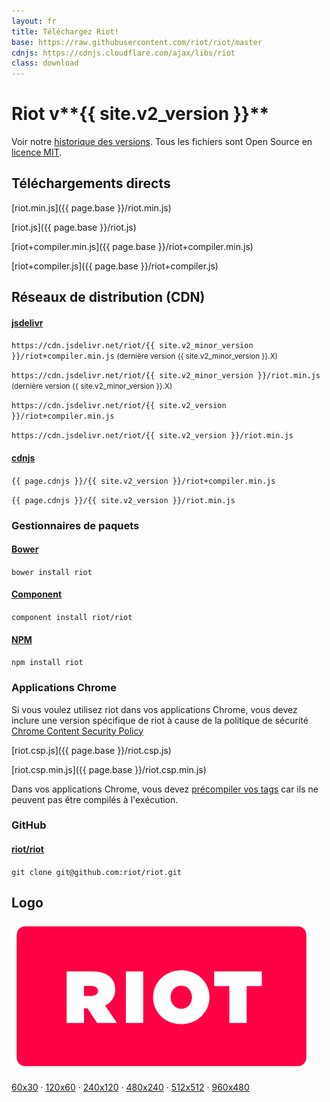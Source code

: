 ```yaml
---
layout: fr
title: Téléchargez Riot!
base: https://raw.githubusercontent.com/riot/riot/master
cdnjs: https://cdnjs.cloudflare.com/ajax/libs/riot
class: download
---
```


# Riot v**{{ site.v2_version }}**

Voir notre [historique des versions](/fr/v2/release-notes). Tous les fichiers sont Open Source en [licence MIT](/license/).

## Téléchargements directs

[riot.min.js]({{ page.base }}/riot.min.js)

[riot.js]({{ page.base }}/riot.js)

[riot+compiler.min.js]({{ page.base }}/riot+compiler.min.js)

[riot+compiler.js]({{ page.base }}/riot+compiler.js)


## Réseaux de distribution (CDN)


#### [jsdelivr](http://www.jsdelivr.com/#!riot)


`https://cdn.jsdelivr.net/riot/{{ site.v2_minor_version }}/riot+compiler.min.js` <small>(dernière version {{ site.v2_minor_version }}.X)</small>

`https://cdn.jsdelivr.net/riot/{{ site.v2_minor_version }}/riot.min.js` <small>(dernière version {{ site.v2_minor_version }}.X)</small>

`https://cdn.jsdelivr.net/riot/{{ site.v2_version }}/riot+compiler.min.js`

`https://cdn.jsdelivr.net/riot/{{ site.v2_version }}/riot.min.js`


#### [cdnjs](https://cdnjs.com/libraries/riot)

`{{ page.cdnjs }}/{{ site.v2_version }}/riot+compiler.min.js`

`{{ page.cdnjs }}/{{ site.v2_version }}/riot.min.js`


### Gestionnaires de paquets

#### [Bower](http://bower.io/search/?q=riot.js)

`bower install riot`

#### [Component](http://component.github.io/?q=riot)

`component install riot/riot`

#### [NPM](https://www.npmjs.com/package/riot)

`npm install riot`

### Applications Chrome

Si vous voulez utilisez riot dans vos applications Chrome, vous devez inclure une version spécifique de riot à cause de la politique de sécurité [Chrome Content Security Policy](https://github.com/riot/riot/issues/1076)

[riot.csp.js]({{ page.base }}/riot.csp.js)

[riot.csp.min.js]({{ page.base }}/riot.csp.min.js)

Dans vos applications Chrome, vous devez [précompiler vos tags](/v2/guide/compiler/#pre-compilation) car ils ne peuvent pas être compilés à l'exécution.

### GitHub

#### [riot/riot](https://github.com/riot/riot)

`git clone git@github.com:riot/riot.git`

## Logo

![](/img/logo/riot480x.png)

[60x30](/img/logo/riot60x.png) &middot;
[120x60](/img/logo/riot120x.png) &middot;
[240x120](/img/logo/riot240x.png) &middot;
[480x240](/img/logo/riot480x.png) &middot;
[512x512](/img/logo/square.png) &middot;
[960x480](/img/logo/riot960x.png)
